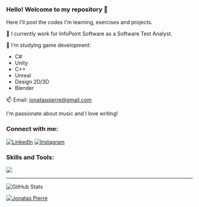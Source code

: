 ### Hello! Welcome to my repository 👋

Here I'll post the codes I'm learning, exercises and projects.

🔭 I currently work for InfoPoint Software as a Software Test Analyst.

🌱 I'm studying game development: 
* C#
* Unity
* C++  
* Unreal
* Design 2D/3D
* Blender

📫 Email: jonataspierre@gmail.com  

I'm passionate about music and I love writing!

### Connect with me:

[![LinkedIn](https://skillicons.dev/icons?i=linkedin)][linkedin]
[![Instagram](https://skillicons.dev/icons?i=instagram)][instagram]

### Skills and Tools:

![](https://skillicons.dev/icons?i=unity,cs,unreal,cpp,blender,ps,pr,ai,visualstudio,vscode,firebase,github,discord&perline=9)

---

![GitHub Stats](https://github-readme-stats.vercel.app/api?username=jonataspierre&theme=tokyonight&show_icons=true) 

[![Jonatas Pierre](https://github-readme-stats.vercel.app/api/top-langs/?username=jonataspierre&layout=compact&theme=tokyonight)](https://github.com/anuraghazra/github-readme-stats)


[instagram]: https://www.instagram.com/jonatas.pierre
[linkedin]: https://www.linkedin.com/in/jonataspierre/?locale=en_US
